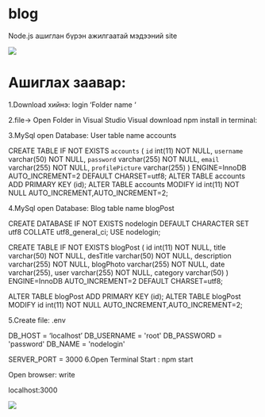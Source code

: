 # blog
  Node.js ашиглан бүрэн ажилгаатай мэдээний site
  
  <img src="https://scontent.fuln4-2.fna.fbcdn.net/v/t1.15752-9/175067337_734233787254698_4384030950351178399_n.png?_nc_cat=101&ccb=1-3&_nc_sid=ae9488&_nc_ohc=0ihAWwyVnhQAX8EzG41&_nc_ht=scontent.fuln4-2.fna&oh=f6b1b706e800c055766eebc5cc868a8d&oe=60A09152" />
 
# Ашиглах заавар:

1.Download хийнэ: login ‘Folder name ‘

2.file-> Open Folder in Visual Studio
Visual download npm install in terminal:

3.MySql open Database: User table name accounts

CREATE TABLE IF NOT EXISTS `accounts` (
`id` int(11) NOT NULL,
`username` varchar(50) NOT NULL,
`password` varchar(255) NOT NULL,
`email` varchar(255) NOT NULL,
`profilePicture` varchar(255) ) ENGINE=InnoDB AUTO_INCREMENT=2 DEFAULT CHARSET=utf8;
ALTER TABLE accounts ADD PRIMARY KEY (id); ALTER TABLE accounts MODIFY id int(11) NOT NULL AUTO_INCREMENT,AUTO_INCREMENT=2;

4.MySql open Database: Blog table name blogPost

CREATE DATABASE IF NOT EXISTS nodelogin DEFAULT CHARACTER SET utf8 COLLATE utf8_general_ci; USE nodelogin;

CREATE TABLE IF NOT EXISTS blogPost ( id int(11) NOT NULL, title varchar(50) NOT NULL, desTitle varchar(50) NOT NULL, description varchar(255) NOT NULL, blogPhoto varchar(255) NOT NULL, date varchar(255), user varchar(255) NOT NULL, category varchar(50) ) ENGINE=InnoDB AUTO_INCREMENT=2 DEFAULT CHARSET=utf8;

ALTER TABLE blogPost ADD PRIMARY KEY (id); ALTER TABLE blogPost MODIFY id int(11) NOT NULL AUTO_INCREMENT,AUTO_INCREMENT=2;

5.Create file: .env

DB_HOST = ‘localhost’
DB_USERNAME = 'root'
DB_PASSWORD = 'password'
DB_NAME = 'nodelogin'

SERVER_PORT = 3000
6.Open Terminal Start : npm start

Open browser: write

localhost:3000

<img src="https://scontent.fuln4-2.fna.fbcdn.net/v/t1.15752-9/175067337_734233787254698_4384030950351178399_n.png?_nc_cat=101&ccb=1-3&_nc_sid=ae9488&_nc_ohc=0ihAWwyVnhQAX8EzG41&_nc_ht=scontent.fuln4-2.fna&oh=f6b1b706e800c055766eebc5cc868a8d&oe=60A09152" />


